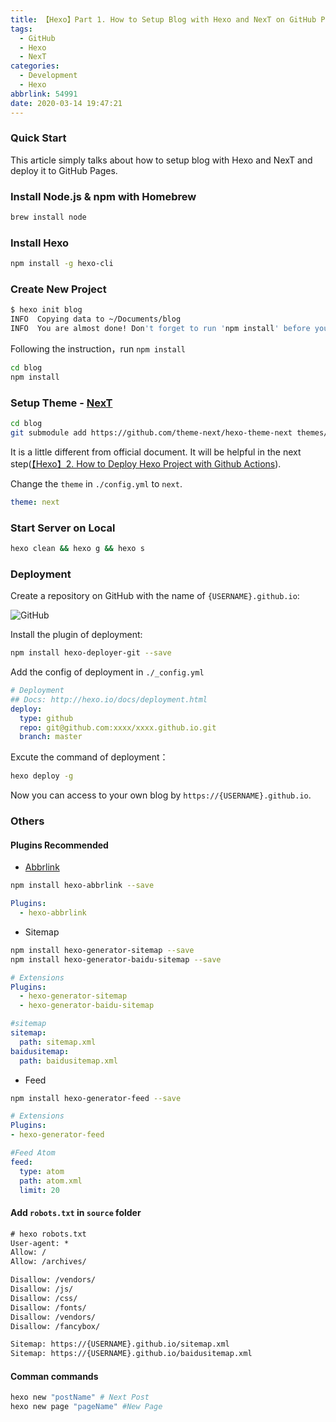 ```yaml
---
title: 【Hexo】Part 1. How to Setup Blog with Hexo and NexT on GitHub Pages
tags:
  - GitHub
  - Hexo
  - NexT
categories:
  - Development
  - Hexo
abbrlink: 54991
date: 2020-03-14 19:47:21
---
```

### Quick Start

This article simply talks about how to setup blog with Hexo and NexT and deploy it to GitHub Pages.

### Install Node.js & npm with Homebrew

```bash
brew install node
```

### Install Hexo

```bash
npm install -g hexo-cli
```

<!-- more -->

### Create New Project

```bash
$ hexo init blog
INFO  Copying data to ~/Documents/blog
INFO  You are almost done! Don't forget to run 'npm install' before you start blogging with Hexo!
```

Following the instruction，run `npm install`

```bash
cd blog
npm install
```

### Setup Theme - [NexT](https://github.com/theme-next/hexo-theme-next)

```bash
cd blog
git submodule add https://github.com/theme-next/hexo-theme-next themes/next
```

It is a little different from official document. It will be helpful in the next step([【Hexo】2. How to Deploy Hexo Project with Github Actions](https://achillessatan.github.io/posts/16107/)).

Change the `theme` in `./config.yml` to `next`.

```yml
theme: next
```

### Start Server on Local

```bash
hexo clean && hexo g && hexo s
```

### Deployment

Create a repository on GitHub with the name of `{USERNAME}.github.io`:

![GitHub](/images/20200314-how-to-setup-hexo-blog.jpg)

Install the plugin of deployment:

```bash
npm install hexo-deployer-git --save
```

Add the config of deployment in `./_config.yml`

```yml
# Deployment
## Docs: http://hexo.io/docs/deployment.html
deploy:
  type: github
  repo: git@github.com:xxxx/xxxx.github.io.git
  branch: master
```

Excute the command of deployment：

```bash
hexo deploy -g
```

Now you can access to your own blog by `https://{USERNAME}.github.io`.

### Others

#### Plugins Recommended

- [Abbrlink](https://github.com/rozbo/hexo-abbrlink)

```bash
npm install hexo-abbrlink --save
```

```yml
Plugins:
  - hexo-abbrlink
```

- Sitemap

```bash
npm install hexo-generator-sitemap --save
npm install hexo-generator-baidu-sitemap --save
```

```yml
# Extensions
Plugins:
  - hexo-generator-sitemap
  - hexo-generator-baidu-sitemap

#sitemap
sitemap:
  path: sitemap.xml
baidusitemap:
  path: baidusitemap.xml
```

- Feed

```bash
npm install hexo-generator-feed --save
```

```yml
# Extensions
Plugins:
- hexo-generator-feed

#Feed Atom
feed:
  type: atom
  path: atom.xml
  limit: 20
```

#### Add `robots.txt` in `source` folder

```txt
# hexo robots.txt
User-agent: *
Allow: /
Allow: /archives/

Disallow: /vendors/
Disallow: /js/
Disallow: /css/
Disallow: /fonts/
Disallow: /vendors/
Disallow: /fancybox/

Sitemap: https://{USERNAME}.github.io/sitemap.xml
Sitemap: https://{USERNAME}.github.io/baidusitemap.xml
```

#### Comman commands

```bash
hexo new "postName" # Next Post
hexo new page "pageName" #New Page
```

